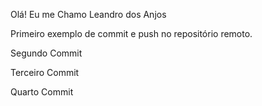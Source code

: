 Olá! Eu me Chamo Leandro dos Anjos

Primeiro exemplo de commit e push no repositório remoto.

Segundo Commit

Terceiro Commit

Quarto Commit
